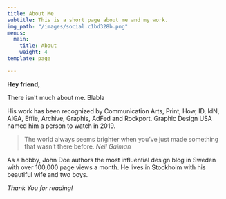 ```yaml
---
title: About Me
subtitle: This is a short page about me and my work.
img_path: "/images/social.c1bd328b.png"
menus:
  main:
    title: About
    weight: 4
template: page

---
```

**Hey friend,** 

There isn't much about me. Blabla 

His work has been recognized by Communication Arts, Print, How, ID, IdN, AIGA, Effie, Archive, Graphis, AdFed and Rockport. Graphic Design USA named him a person to watch in 2019.

> The world always seems brighter when you’ve just made something that wasn’t there before. <cite>Neil Gaiman</cite>

As a hobby, John Doe authors the most influential design blog in Sweden with over 100,000 page views a month. He lives in Stockholm with his beautiful wife and two boys.

_Thank You for reading!_